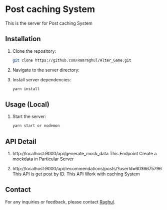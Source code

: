 # Post caching System

This is the server for Post caching System

## Installation

1. Clone the repository:
    ```bash
    git clone https://github.com/Ramraghul/Alter_Game.git
    ```

2. Navigate to the server directory:

3. Install server dependencies:
    ```bash
    yarn install
    ```

## Usage (Local)

1. Start the server:
    ```bash
    yarn start or nodemon
    ```
## API Detail

1. http://localhost:9000/api/generate_mock_data
   This Endpoint Create a mockdata in Particular Server

2. http://localhost:9000/api/recommendations/posts/?userId=6036675796
   This API is get post by ID. This API Work with caching System

## Contact

For any inquiries or feedback, please contact [Raghul](mailto:raghulraghul111@gmail.com).
